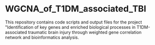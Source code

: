 # WGCNA_of_T1DM_associated_TBI
This repository contains code scripts and output files for the project "Identification of key genes and enriched biological processes in T1DM-associated traumatic brain injury through weighted gene correlation network and bioinformatics analysis.
